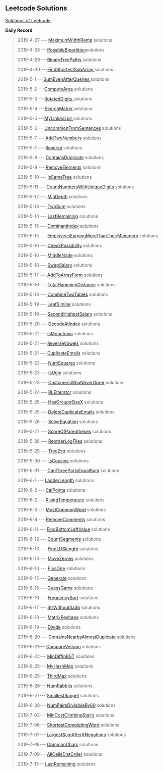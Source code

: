 ## **Leetcode Solutions**

[Solutions of Leetcode](https://leetcode-cn.com/problems/rotate-image/ "Solutions of Leetcode")

**Daily Record**

> 2019-4-27 --- [MaximumWidthRamp](https://github.com/MiZhuo/LeetCode/blob/master/Java/src/main/java/LeetCode_2019_04/LeetCode20190427/MaximumWidthRamp.java) solutions
> 
> 2019-4-28 ---[PossibleBipartition](https://github.com/MiZhuo/LeetCode/blob/master/Java/src/main/java/LeetCode_2019_04/LeetCode20190428/PossibleBipartition.java)solutions
> 
> 2019-4-29 ---[BinaryTreePaths ](https://github.com/MiZhuo/LeetCode/blob/master/Java/src/main/java/LeetCode_2019_04/LeetCode20190429/BinaryTreePaths.java)solutions
> 
> 2019-4-30 ---[FindShortestSubArray ](https://github.com/MiZhuo/LeetCode/blob/master/Java/src/main/java/LeetCode_2019_04/LeetCode20190430/FindShortestSubArray.java)solutions
> 
> 2019-5-1 ---[SumEvenAfterQueries ](https://github.com/MiZhuo/LeetCode/blob/master/Java/src/main/java/LeetCode_2019_05/LeetCode20190501/SumEvenAfterQueries.java)solutions
> 
> 2019-5-2 ---[ComputeArea ](https://github.com/MiZhuo/LeetCode/blob/master/Java/src/main/java/LeetCode_2019_05/LeetCode20190502/ComputeArea.java)solutions
> 
> 2019-5-3 ---[RotatedDigits ](https://github.com/MiZhuo/LeetCode/blob/master/Java/src/main/java/LeetCode_2019_05/LeetCode20190503/RotatedDigits.java)solutions
> 
> 2019-5-4 ---[SearchMatrix ](https://github.com/MiZhuo/LeetCode/blob/master/Java/src/main/java/LeetCode_2019_05/LeetCode20190504/SearchMatrix.java)solutions
> 
> 2019-5-5 ---[MyLinkedList ](https://github.com/MiZhuo/LeetCode/blob/master/Java/src/main/java/LeetCode_2019_05/LeetCode20190505/MyLinkedList.java)solutions
> 
> 2019-5-6 ---[UncommonFromSentences](https://github.com/MiZhuo/LeetCode/blob/master/Java/src/main/java/LeetCode_2019_05/LeetCode20190506/UncommonFromSentences.java) solutions
> 
> 2019-5-7 --- [AddTwoNumbers](https://github.com/MiZhuo/LeetCode/blob/master/Java/src/main/java/LeetCode_2019_05/LeetCode20190507/AddTwoNumbers.java)  solutions
> 
> 2019-5-7 --- [Reverse](https://github.com/MiZhuo/LeetCode/blob/master/Java/src/main/java/LeetCode_2019_05/LeetCode20190507/Reverse.java)  solutions
> 
> 2019-5-8 --- [ContainsDuplicate](https://github.com/MiZhuo/LeetCode/blob/master/Java/src/main/java/LeetCode_2019_05/LeetCode20190508/ContainsDuplicate.java) solutions
> 
> 2019-5-9 --- [RemoveElements](https://github.com/MiZhuo/LeetCode/blob/master/Java/src/main/java/LeetCode_2019_05/LeetCode20190509/RemoveElements.java) solutions
> 
> 2019-5-10 --- [IsSameTree](https://github.com/MiZhuo/LeetCode/blob/master/Java/src/main/java/LeetCode_2019_05/LeetCode20190510/IsSameTree.java) solutions
> 
> 2019-5-11 --- [CountNumbersWithUniqueDigits](https://github.com/MiZhuo/LeetCode/blob/master/Java/src/main/java/LeetCode_2019_05/LeetCode20190511/CountNumbersWithUniqueDigits.java) solutions
> 
> 2019-5-12 --- [MinDepth](https://github.com/MiZhuo/LeetCode/blob/master/Java/src/main/java/LeetCode_2019_05/LeetCode20190512/MinDepth.java) solutions
> 
> 2019-5-13 --- [TwoSum](https://github.com/MiZhuo/LeetCode/blob/master/Java/src/main/java/LeetCode_2019_05/LeetCode20190513/TwoSum.java) solutions
> 
> 2019-5-14 --- [LastRemaining](https://github.com/MiZhuo/LeetCode/blob/master/Java/src/main/java/LeetCode_2019_05/LeetCode20190514/LastRemaining.java) solutions
> 
> 2019-5-15 --- [DominantIndex](https://github.com/MiZhuo/LeetCode/blob/master/Java/src/main/java/LeetCode_2019_05/LeetCode20190515/DominantIndex.java) solutions
> 
> 2019-5-15 --- [EmployeesEarningMoreThanTheirManagers](https://github.com/MiZhuo/LeetCode/blob/master/Java/src/main/java/LeetCodeMySql/MySql20190515/EmployeesEarningMoreThanTheirManagers.sql) solutions
> 
> 2019-5-16 --- [CheckPossibility](https://github.com/MiZhuo/LeetCode/blob/master/Java/src/main/java/LeetCode_2019_05/LeetCode20190516/CheckPossibility.java) solutions
> 
> 2019-5-16 --- [MiddleNode](https://github.com/MiZhuo/LeetCode/blob/master/Java/src/main/java/LeetCode_2019_05/LeetCode20190516/MiddleNode.java) solutions
> 
> 2019-5-16 --- [SwapSalary](https://github.com/MiZhuo/LeetCode/blob/master/Java/src/main/java/LeetCodeMySql/MySql20190516/SwapSalary.sql) solutions
> 
> 2019-5-17 --- [AddToArrayForm](https://github.com/MiZhuo/LeetCode/blob/master/Java/src/main/java/LeetCode_2019_05/LeetCode20190517/AddToArrayForm.java) solutions
> 
> 2019-5-16 --- [TotalHammingDistance](https://github.com/MiZhuo/LeetCode/blob/master/Java/src/main/java/LeetCode_2019_05/LeetCode20190518/TotalHammingDistance.java) solutions
> 
> 2019-5-18 --- [CombineTwoTables](https://github.com/MiZhuo/LeetCode/blob/master/Java/src/main/java/LeetCodeMySql/MySql20190518/CombineTwoTables.sql) solutions
> 
> 2019-5-19 --- [LeafSimilar](https://github.com/MiZhuo/LeetCode/blob/master/Java/src/main/java/LeetCode_2019_05/LeetCode20190519/LeafSimilar.java) solutions
> 
> 2019-5-19 --- [SecondHighestSalary](https://github.com/MiZhuo/LeetCode/blob/master/Java/src/main/java/LeetCodeMySql/MySql20190519/SecondHighestSalary.sql) solutions
> 
> 2019-5-20 --- [DecodeAtIndex](https://github.com/MiZhuo/LeetCode/blob/master/Java/src/main/java/LeetCode_2019_05/LeetCode20190520/DecodeAtIndex.java) solutions
> 
> 2019-5-21 --- [IsMonotonic](https://github.com/MiZhuo/LeetCode/blob/master/Java/src/main/java/LeetCode_2019_05/LeetCode20190521/IsMonotonic.java) solutions
> 
> 2019-5-21 --- [ReverseVowels](https://github.com/MiZhuo/LeetCode/blob/master/Java/src/main/java/LeetCode_2019_05/LeetCode20190521/ReverseVowels.java) solutions
> 
> 2019-5-21 --- [DuplicateEmails](https://github.com/MiZhuo/LeetCode/blob/master/Java/src/main/java/LeetCodeMySql/MySql20190521/DuplicateEmails.sql) solutions
> 
> 2019-5-22 --- [NumSquares](https://github.com/MiZhuo/LeetCode/blob/master/Java/src/main/java/LeetCode_2019_05/LeetCode20190522/NumSquares.java) solutions
> 
> 2019-5-23 --- [IsUgly](https://github.com/MiZhuo/LeetCode/blob/master/Java/src/main/java/LeetCode_2019_05/LeetCode20190523/IsUgly.java) solutions
> 
> 2019-5-23 --- [CustomersWhoNeverOrder](https://github.com/MiZhuo/LeetCode/blob/master/Java/src/main/java/LeetCodeMySql/MySql20190523/CustomersWhoNeverOrder.sql) solutions
> 
> 2019-5-24 --- [RLEIterator](https://github.com/MiZhuo/LeetCode/blob/master/Java/src/main/java/LeetCode_2019_05/LeetCode20190524/RLEIterator.java) solutions
> 
> 2019-5-25 --- [HasGroupsSizeX](https://github.com/MiZhuo/LeetCode/blob/master/Java/src/main/java/LeetCode_2019_05/LeetCode20190525/HasGroupsSizeX.java) solutions
> 
> 2019-5-25 --- [DeleteDuplicateEmails](https://github.com/MiZhuo/LeetCode/blob/master/Java/src/main/java/LeetCodeMySql/MySql20190525/DeleteDuplicateEmails.sql) solutions
> 
> 2019-5-26 --- [SolveEquation](https://github.com/MiZhuo/LeetCode/blob/master/Java/src/main/java/LeetCode_2019_05/LeetCode20190526/SolveEquation.java) solutions
> 
> 2019-5-27 --- [ScoreOfParentheses](https://github.com/MiZhuo/LeetCode/blob/master/Java/src/main/LeetCode_2019_05/java/LeetCode20190527/ScoreOfParentheses.java) solutions
> 
> 2019-5-28 --- [ReorderLogFiles](https://github.com/MiZhuo/LeetCode/blob/master/Java/src/main/java/LeetCode_2019_05/LeetCode20190528/reorderLogFiles.java) solutions
> 
> 2019-5-29 --- [Tree2str](https://github.com/MiZhuo/LeetCode/blob/master/Java/src/main/java/LeetCode_2019_05/LeetCode20190529/Tree2str.java) solutions
> 
> 2019-5-30 --- [IsCousins](https://github.com/MiZhuo/LeetCode/blob/master/Java/src/main/java/LeetCode_2019_05/LeetCode20190530/IsCousins.java) solutions
> 
> 2019-5-31 --- [CanThreePartsEqualSum](https://github.com/MiZhuo/LeetCode/blob/master/Java/src/main/java/LeetCode_2019_05/LeetCode20190531/CanThreePartsEqualSum.java) solutions
> 
> 2019-6-1 --- [LadderLength](https://github.com/MiZhuo/LeetCode/blob/master/Java/src/main/java/LeetCode_2019_06/LeetCode20190601/LadderLength.java) solutions
> 
> 2019-6-2 --- [CalPoints](https://github.com/MiZhuo/LeetCode/blob/master/Java/src/main/java/LeetCode_2019_06/LeetCode20190602/CalPoints.java) solutions
> 
> 2019-6-2 --- [RisingTemperature](https://github.com/MiZhuo/LeetCode/blob/master/Java/src/main/java/LeetCodeMySql/MySql20190602/RisingTemperature.sql) solutions
> 
> 2019-6-3 --- [MostCommonWord](https://github.com/MiZhuo/LeetCode/blob/master/Java/src/main/java/LeetCode_2019_06/LeetCode20190603/MostCommonWord.java) solutions
> 
> 2019-6-4 --- [RemoveComments](https://github.com/MiZhuo/LeetCode/blob/master/Java/src/main/java/LeetCode_2019_06/LeetCode20190604/RemoveComments.java) solutions
> 
> 2019-6-11 --- [FindBottomLeftValue](https://github.com/MiZhuo/LeetCode/blob/master/Java/src/main/java/LeetCode_2019_06/LeetCode20190611/FindBottomLeftValue.java) solutions
> 
> 2019-6-12 --- [CountSegments](https://github.com/MiZhuo/LeetCode/blob/master/Java/src/main/java/LeetCode_2019_06/LeetCode20190612/CountSegments.java) solutions
> 
> 2019-6-13 --- [FindLUSlength](https://github.com/MiZhuo/LeetCode/blob/master/Java/src/main/java/LeetCode_2019_06/LeetCode20190613/FindLUSlength.java) solutions
> 
> 2019-6-13 --- [MoveZeroes](https://github.com/MiZhuo/LeetCode/blob/master/Java/src/main/java/LeetCode_2019_06/LeetCode20190613/MoveZeroes.java) solutions
> 
> 2019-6-14 --- [PlusOne](https://github.com/MiZhuo/LeetCode/blob/master/Java/src/main/java/LeetCode_2019_06/LeetCode20190614/PlusOne.java) solutions
> 
> 2019-6-15 --- [Generate](https://github.com/MiZhuo/LeetCode/blob/master/Java/src/main/java/LeetCode_2019_06/LeetCode20190615/Generate.java) solutions
> 
> 2019-6-15 --- [GuessGame](https://github.com/MiZhuo/LeetCode/blob/master/Java/src/main/java/LeetCode_2019_06/LeetCode20190615/GuessGame.java) solutions
> 
> 2019-6-16 --- [FrequencySort](https://github.com/MiZhuo/LeetCode/blob/master/Java/src/main/java/LeetCode_2019_06/LeetCode20190616/FrequencySort.java) solutions
> 
> 2019-6-17 --- [StrWithout3a3b](https://github.com/MiZhuo/LeetCode/blob/master/Java/src/main/java/LeetCode_2019_06/LeetCode20190617/StrWithout3a3b.java) solutions
> 
> 2019-6-18 --- [MatrixReshape](https://github.com/MiZhuo/LeetCode/blob/master/Java/src/main/java/LeetCode_2019_06/LeetCode20190618/MatrixReshape.java) solutions
> 
> 2019-6-19 --- [Divide](https://github.com/MiZhuo/LeetCode/blob/master/Java/src/main/java/LeetCode_2019_06/LeetCode20190619/Divide.java) solutions
> 
> 2019-6-20 --- [ContainsNearbyAlmostDuplicate](https://github.com/MiZhuo/LeetCode/blob/master/Java/src/main/java/LeetCode_2019_06/LeetCode20190620/ContainsNearbyAlmostDuplicate.java) solutions
> 
> 2019-6-21--- [CompareVersion](https://github.com/MiZhuo/LeetCode/blob/master/Java/src/main/java/LeetCode_2019_06/LeetCode20190621/CompareVersion.java) solutions
> 
> 2019-6-24--- [MinDiffInBST](https://github.com/MiZhuo/LeetCode/blob/master/Java/src/main/java/LeetCode_2019_06/LeetCode20190624/MinDiffInBST.java) solutions
> 
> 2019-6-25--- [MyHashMap](https://github.com/MiZhuo/LeetCode/blob/master/Java/src/main/java/LeetCode_2019_06/LeetCode20190625/MyHashMap.java) solutions
> 
> 2019-6-25--- [ThirdMax](https://github.com/MiZhuo/LeetCode/blob/master/Java/src/main/java/LeetCode_2019_06/LeetCode20190625/ThirdMax.java) solutions
> 
> 2019-6-26--- [NumRabbits](https://github.com/MiZhuo/LeetCode/blob/master/Java/src/main/java/LeetCode_2019_06/LeetCode20190626/NumRabbits.java) solutions
> 
> 2019-6-27--- [SmallestRangeI](https://github.com/MiZhuo/LeetCode/blob/master/Java/src/main/java/LeetCode_2019_06/LeetCode20190627/SmallestRangeI.java) solutions
> 
> 2019-6-28--- [NumPairsDivisibleBy60](https://github.com/MiZhuo/LeetCode/blob/master/Java/src/main/java/LeetCode_2019_06/LeetCode20190628/NumPairsDivisibleBy60.java) solutions
> 
> 2019-7-03--- [MinCostClimbingStairs](https://github.com/MiZhuo/LeetCode/blob/master/Java/src/main/java/LeetCode_2019_07/LeetCode20190703/MinCostClimbingStairs.java) solutions
> 
> 2019-7-06--- [ShortestCompletingWord](https://github.com/MiZhuo/LeetCode/blob/master/Java/src/main/java/LeetCode_2019_07/LeetCode20190706/ShortestCompletingWord.java) solutions
> 
> 2019-7-07--- [LargestSumAfterKNegations](https://github.com/MiZhuo/LeetCode/blob/master/Java/src/main/java/LeetCode_2019_07/LeetCode20190707/LargestSumAfterKNegations.java) solutions
> 
> 2019-7-08--- [CommonChars](https://github.com/MiZhuo/LeetCode/blob/master/Java/src/main/java/LeetCode_2019_07/LeetCode20190708/CommonChars.java) solutions
> 
> 2019-7-09--- [AllCellsDistOrder](https://github.com/MiZhuo/LeetCode/blob/master/Java/src/main/java/LeetCode_2019_07/LeetCode20190709/AllCellsDistOrder.java) solutions
> 
> 2019-7-11--- [LastRemaining](https://github.com/MiZhuo/LeetCode/blob/master/Java/src/main/java/LeetCode_2019_07/LeetCode20190711/LastRemaining.java) solutions
